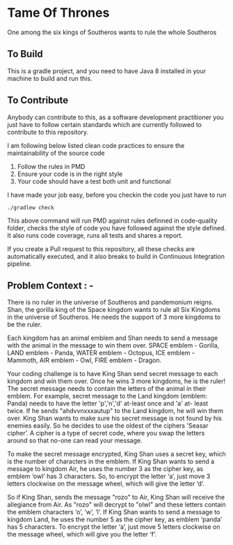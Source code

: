 # Tame Of Thrones

One among the six kings of Southeros wants to rule the whole Southeros

## To Build
This is a gradle project, and you need to have Java 8 installed in your machine to build and run this. 

## To Contribute

Anybody can contribute to this, as a software development practitioner you just have to follow certain standards which are currently followed to contribute to this repository.

I am following below listed clean code practices to ensure the maintainability of the source code 

1. Follow the rules in PMD 
2. Ensure your code is in the right style  
3. Your code should have a test both unit and functional 

I have made your job easy, before you checkin the code you just have to run 

`./gradlew check`

This above command will run PMD against rules definned in code-quality folder, 
checks the style of code you have followed against the style defined. It also runs code coverage, runs all tests and shares a report. 

If you create a Pull request to this repository, all these checks are automatically executed, and it also breaks to build in Continuous Integration pipeline.

## Problem Context : - 

There is no ruler in the universe of Southeros and pandemonium reigns. Shan, the gorilla king of the Space kingdom wants to rule all Six Kingdoms in the universe of Southeros. 
He needs the support of 3 more kingdoms to be the ruler.

Each kingdom has an animal emblem and Shan needs to send a message with the animal in the message to win them over.
SPACE emblem - Gorilla, LAND emblem - Panda, WATER emblem - Octopus, ICE emblem - Mammoth, AIR emblem - Owl, FIRE emblem - Dragon.

Your coding challenge is to have King Shan send secret message to each kingdom and win them over.
Once he wins 3 more kingdoms, he is the ruler! The secret message needs to contain the letters of the animal in their emblem. For example, secret message to the Land kingdom (emblem: Panda) needs to have the letter 'p','n','d' at-least once and 'a' at- least twice. 
If he sends "ahdvvnxxxautup" to the Land kingdom, he will win them over.
King Shan wants to make sure his secret message is not found by his enemies easily. 
So he decides to use the oldest of the ciphers 'Seasar cipher’. 
A cipher is a type of secret code, where you swap the letters around so that no-one can read your message.

To make the secret message encrypted, King Shan uses a secret key, which is the number of characters in the emblem.
If King Shan wants to send a message to kingdom Air, he uses the number 3 as the cipher key, as emblem ‘owl’ has 3
characters. So, to encrypt the letter ‘a’, just move 3 letters clockwise on the message wheel, which will give the letter ‘d’.

So if King Shan, sends the message "rozo" to Air, King Shan will receive
the allegiance from Air. As "rozo" will decrypt to "olwl" and these letters
contain the emblem characters ‘o’, ’w’, ’l’.
If King Shan wants to send a message to kingdom Land, he uses the
number 5 as the cipher key, as emblem ‘panda’ has 5 characters. To
encrypt the letter ‘a’, just move 5 letters clockwise on the message
wheel, which will give you the letter ‘f’.

